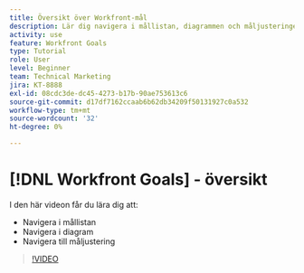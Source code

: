 ```yaml
---
title: Översikt över Workfront-mål
description: Lär dig navigera i mållistan, diagrammen och måljusteringen.
activity: use
feature: Workfront Goals
type: Tutorial
role: User
level: Beginner
team: Technical Marketing
jira: KT-8888
exl-id: 08cdc3de-dc45-4273-b17b-90ae753613c6
source-git-commit: d17df7162ccaab6b62db34209f50131927c0a532
workflow-type: tm+mt
source-wordcount: '32'
ht-degree: 0%

---
```


# [!DNL Workfront Goals] - översikt

I den här videon får du lära dig att:

* Navigera i mållistan
* Navigera i diagram
* Navigera till måljustering

>[!VIDEO](https://video.tv.adobe.com/v/335182/?quality=12&learn=on&enablevpops)

